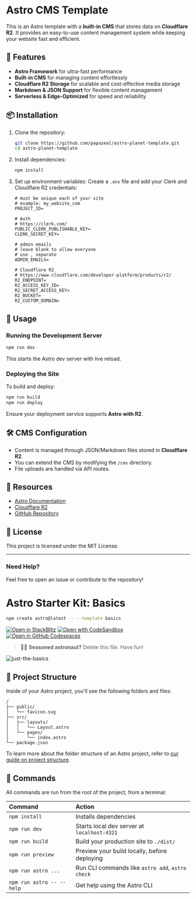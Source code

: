 # Astro CMS Template

This is an Astro template with a **built-in CMS** that stores data on **Cloudflare R2**. It provides an easy-to-use content management system while keeping your website fast and efficient.

## 🚀 Features

- **Astro Framework** for ultra-fast performance
- **Built-in CMS** for managing content effortlessly
- **Cloudflare R2 Storage** for scalable and cost-effective media storage
- **Markdown & JSON Support** for flexible content management
- **Serverless & Edge-Optimized** for speed and reliability

## 📦 Installation

1. Clone the repository:

   ```sh
   git clone https://github.com/papazeal/astro-planet-template.git
   cd astro-planet-template
   ```

2. Install dependencies:

   ```sh
   npm install
   ```

3. Set up environment variables:
   Create a `.env` file and add your Clerk and Cloudflare R2 credentials:
   ```env
   # must be unique each of your site
   # example: my_website_com
   PROJECT_ID=

   # Auth
   # https://clerk.com/
   PUBLIC_CLERK_PUBLISHABLE_KEY=
   CLERK_SECRET_KEY=

   # admin emails
   # leave blank to allow everyone
   # use , separate
   ADMIN_EMAILS=

   # Cloudflare R2
   # https://www.cloudflare.com/developer-platform/products/r2/
   R2_ENDPOINT=
   R2_ACCESS_KEY_ID=
   R2_SECRET_ACCESS_KEY=
   R2_BUCKET=
   R2_CUSTOM_DOMAIN=
   ```

## 📝 Usage

### Running the Development Server

```sh
npm run dev
```

This starts the Astro dev server with live reload.

### Deploying the Site

To build and deploy:

```sh
npm run build
npm run deploy
```

Ensure your deployment service supports **Astro with R2**.

## 🛠️ CMS Configuration

- Content is managed through JSON/Markdown files stored in **Cloudflare R2**.
- You can extend the CMS by modifying the `/cms` directory.
- File uploads are handled via API routes.

## 🔗 Resources

- [Astro Documentation](https://docs.astro.build/)
- [Cloudflare R2](https://developers.cloudflare.com/r2/)
- [GitHub Repository](https://github.com/papazeal/astro-planet-template)

## 📄 License

This project is licensed under the MIT License.

---

### Need Help?

Feel free to open an issue or contribute to the repository!

# Astro Starter Kit: Basics

```sh
npm create astro@latest -- --template basics
```

[![Open in StackBlitz](https://developer.stackblitz.com/img/open_in_stackblitz.svg)](https://stackblitz.com/github/withastro/astro/tree/latest/examples/basics)
[![Open with CodeSandbox](https://assets.codesandbox.io/github/button-edit-lime.svg)](https://codesandbox.io/p/sandbox/github/withastro/astro/tree/latest/examples/basics)
[![Open in GitHub Codespaces](https://github.com/codespaces/badge.svg)](https://codespaces.new/withastro/astro?devcontainer_path=.devcontainer/basics/devcontainer.json)

> 🧑‍🚀 **Seasoned astronaut?** Delete this file. Have fun!

![just-the-basics](https://github.com/withastro/astro/assets/2244813/a0a5533c-a856-4198-8470-2d67b1d7c554)

## 🚀 Project Structure

Inside of your Astro project, you'll see the following folders and files:

```text
/
├── public/
│   └── favicon.svg
├── src/
│   ├── layouts/
│   │   └── Layout.astro
│   └── pages/
│       └── index.astro
└── package.json
```

To learn more about the folder structure of an Astro project, refer to [our guide on project structure](https://docs.astro.build/en/basics/project-structure/).

## 🧞 Commands

All commands are run from the root of the project, from a terminal:

| Command                   | Action                                           |
| :------------------------ | :----------------------------------------------- |
| `npm install`             | Installs dependencies                            |
| `npm run dev`             | Starts local dev server at `localhost:4321`      |
| `npm run build`           | Build your production site to `./dist/`          |
| `npm run preview`         | Preview your build locally, before deploying     |
| `npm run astro ...`       | Run CLI commands like `astro add`, `astro check` |
| `npm run astro -- --help` | Get help using the Astro CLI                     |
